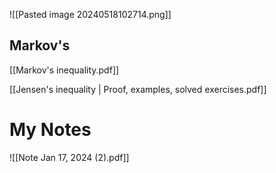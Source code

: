 
![[Pasted image 20240518102714.png]]
## Markov's
[[Markov's inequality.pdf]]


[[Jensen's inequality | Proof, examples, solved exercises.pdf]]
# My Notes
![[Note Jan 17, 2024 (2).pdf]]


